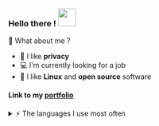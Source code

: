 ### Hello there ! <img src="https://piskel-imgstore-b.appspot.com/img/3fa2aaba-aca9-11ed-b6ac-f3479c76d8d3.gif" width="36"/>

🍋 What about me ? 
<ul>
  <li> 🔐 I like <b>privacy</b> </li>
  <li> 💻 I'm currently looking for a job </li>
  <li> 🐧 I like <b>Linux</b> and <b>open source</b> software</li>
</ul> 

#### Link to my [portfolio](https://lemonportfolio.netlify.app/)

<details>
<summary>⚡️ The languages I use most often</summary>
<br />
  
[![Anurag's GitHub stats](https://github-readme-stats.vercel.app/api?username=lemon-42)](https://github.com/anuraghazra/github-readme-stats)
  
</details>
